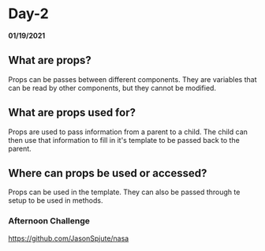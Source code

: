 # Day-2
__01/19/2021__

## What are props?

Props can be passes between different components. They are variables that can be read by other components, but they cannot be modified.

## What are props used for?

Props are used to pass information from a parent to a child. The child can then use that information to fill in it's template to be passed back to the parent.

## Where can props be used or accessed?

Props can be used in the template. They can also be passed through te setup to be used in methods.

### Afternoon Challenge

https://github.com/JasonSpjute/nasa